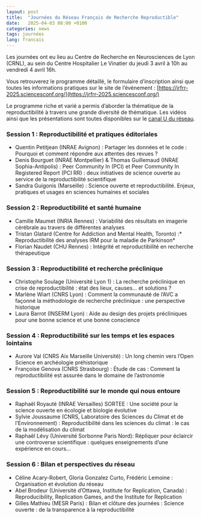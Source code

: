 ```yaml
---
layout: post
title:  "Journées du Réseau Français de Recherche Reproductible"
date:   2025-04-03 08:00 +0100
categories: news
tags: journées
lang: francais
---
```




Les journées ont eu lieu au Centre de Recherche en Neurosciences de Lyon (CRNL), au sein du Centre Hospitalier Le Vinatier du jeudi 3 avril à 10h au vendredi 4 avril 16h.

Vous retrouverez le programme détaillé, le formulaire d’inscription ainsi que toutes les informations pratiques sur le site de l’événement : [https://jrfrr-2025.sciencesconf.org/](https://jrfrr-2025.sciencesconf.org/)

Le programme riche et varié a permis d’aborder la thématique de la reproductibilité à travers une grande diversité de thématique. Les vidéos ainsi que les présentations sont toutes disponibles sur le [canal U du réseau](https://www.canal-u.tv/chaines/rfrr/journees-de-la-recherche-reproductible).

### Session 1 : Reproductibilité et pratiques éditoriales

*    Quentin Petitjean (INRAE Avignon) : Partager les données et le code : Pourquoi et comment répondre aux attentes des revues ?
*    Denis Bourguet (INRAE Montpellier) & Thomas Guillemaud (INRAE Sophia-Antipolis) : Peer Community In (PCI) et Peer Community In Registered Report (PCI RR) : deux initiatives de science ouverte au service de la reproductibilité scientifique
*    Sandra Guigonis (Marseille) : Science ouverte et reproductibilité. Enjeux, pratiques et usages en sciences humaines et sociales

### Session 2 : Reproductibilité et santé humaine

*    Camille Maumet (INRIA Rennes) : Variabilité des résultats en imagerie cérébrale au travers de différentes analyses
*    Tristan Glatard (Centre for Addiction and Mental Health, Toronto) :* Reproductibilité des analyses IRM pour la maladie de Parkinson*
*    Florian Naudet (CHU Rennes) : Intégrité et reproductibilité en recherche thérapeutique

### Session 3 : Reproductibilité et recherche préclinique

*    Christophe Soulage (Université Lyon 1) : La recherche préclinique en crise de reproductibilité : état des lieux, causes… et solutions ?
*    Marlène Wiart (CNRS Lyon) : Comment la communauté de l’AVC a façonné la méthodologie de recherche préclinique : une perspective historique
*    Laura Barrot (INSERM Lyon) : Aide au design des projets précliniques pour une bonne science et une bonne conscience

### Session 4 : Reproductibilité sur les temps et les espaces lointains

*    Aurore Val (CNRS Aix Marseille Université) : Un long chemin vers l’Open Science en archéologie préhistorique
*    Françoise Genova (CNRS Strasbourg) : Étude de cas : Comment la reproductibilité est assurée dans le domaine de l’astronomie

### Session 5 : Reproductibilité sur le monde qui nous entoure

*    Raphaël Royauté (INRAE Versailles) SORTEE : Une société pour la science ouverte en écologie et biologie évolutive
*    Sylvie Joussaume (CNRS, Laboratoire des Sciences du Climat et de l’Environnement) : Reproductibilité dans les sciences du climat : le cas de la modélisation du climat
*    Raphaël Lévy (Université Sorbonne Paris Nord): Répliquer pour éclaircir une controverse scientifique : quelques enseignements d’une expérience en cours…

### Session 6 : Bilan et perspectives du réseau

*    Céline Acary-Robert, Gloria Gonzalez Curto, Frédéric Lemoine : Organisation et évolution du réseau
*    Abel Brodeur (Université d’Ottawa, Institute for Replication, Canada) : Reproducibility, Replication Games, and the Institute for Replication
*    Gilles Mathieu (MESR Paris) : Bilan et clôture des journées : Science ouverte : de la transparence à la reproductibilité
